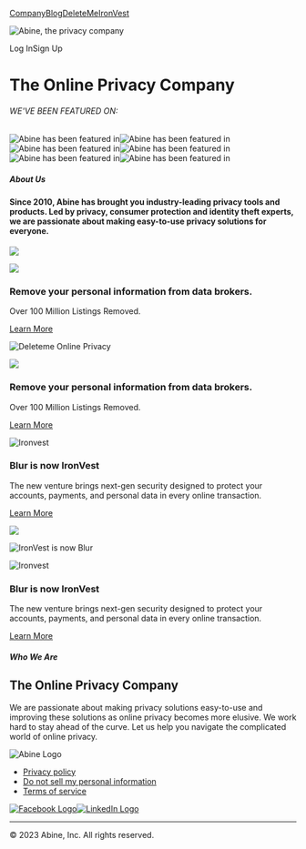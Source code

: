 [Company](https://abine.com/#company)[Blog](https://joindeleteme.com/blog/)[DeleteMe](https://joindeleteme.com/?utm_source=home&utm_medium=button&utm_campaign=abine.com)[IronVest](https://ironvest.com/)

![Abine, the privacy company](/_next/static/media/abine_logo_registered.f41e11db.svg)

Log InSign Up

The Online Privacy Company
==========================

###### WE'VE BEEN FEATURED ON:

![Abine has been featured in](/_next/image?url=%2F_next%2Fstatic%2Fmedia%2Fcnn.53d819ac.png&w=256&q=75)![Abine has been featured in](/_next/image?url=%2F_next%2Fstatic%2Fmedia%2Fforbes.96264572.png&w=384&q=75)![Abine has been featured in](/_next/image?url=%2F_next%2Fstatic%2Fmedia%2Ftc.4e026e95.png&w=256&q=75)![Abine has been featured in](/_next/image?url=%2F_next%2Fstatic%2Fmedia%2Fwsj.ce452e69.png&w=640&q=75)![Abine has been featured in](/_next/image?url=%2F_next%2Fstatic%2Fmedia%2Fnpr.78c3fb28.png&w=256&q=75)![Abine has been featured in](/_next/image?url=%2F_next%2Fstatic%2Fmedia%2Fcnet.27ad8584.png&w=128&q=75)

##### About Us

#### Since 2010, Abine has brought you industry-leading privacy tools and products. Led by privacy, consumer protection and identity theft experts, we are passionate about making easy-to-use privacy solutions for everyone.

![](/_next/image?url=%2F_next%2Fstatic%2Fmedia%2Fdm_image%402x.593ff4d8.png&w=1200&q=75)

![](/_next/static/media/DM_logo_white.3a212f44.svg)

### Remove your personal information from data brokers.

Over 100 Million Listings Removed.

[Learn More](https://joindeleteme.com/?utm_source=home&utm_medium=button&utm_campaign=abine.com)

![Deleteme Online Privacy](/_next/image?url=%2F_next%2Fstatic%2Fmedia%2Fdm_image.c14dfbdf.png&w=3840&q=75)

![](/_next/static/media/DM_logo_white.3a212f44.svg)

### Remove your personal information from data brokers.

Over 100 Million Listings Removed.

[Learn More](https://joindeleteme.com/?utm_source=home&utm_medium=button&utm_campaign=abine.com)

![Ironvest](/_next/image?url=%2F_next%2Fstatic%2Fmedia%2Fironvest_logo%402x.c0ff37d6.png&w=640&q=75)

### Blur is now IronVest

The new venture brings next-gen security designed to protect your accounts, payments, and personal data in every online transaction.

[Learn More](https://ironvest.com/)

![](/_next/image?url=%2F_next%2Fstatic%2Fmedia%2Fironvest_image%402x.087758d4.png&w=1920&q=75)

![IronVest is now Blur](/_next/image?url=%2F_next%2Fstatic%2Fmedia%2Fironvest_image.850c031c.png&w=3840&q=75)

![Ironvest](/_next/image?url=%2F_next%2Fstatic%2Fmedia%2Fironvest_logo%402x.c0ff37d6.png&w=640&q=75)

### Blur is now IronVest

The new venture brings next-gen security designed to protect your accounts, payments, and personal data in every online transaction.

[Learn More](https://ironvest.com/)

##### Who We Are

The Online Privacy Company
--------------------------

We are passionate about making privacy solutions easy-to-use and improving these solutions as online privacy becomes more elusive. We work hard to stay ahead of the curve. Let us help you navigate the complicated world of online privacy.

![Abine Logo](/_next/static/media/abine_logo_registered.f41e11db.svg)

* [Privacy policy](https://joindeleteme.com/legal/)
* [Do not sell my personal information](https://joindeleteme.com/legal/#Your-California-Privacy-Rights)
* [Terms of service](https://joindeleteme.com/legal/#terms)

[![Facebook Logo](/_next/image?url=%2F_next%2Fstatic%2Fmedia%2FfacebookLogo.4280ff6a.png&w=96&q=75)](https://www.facebook.com/joindeleteme/)[![LinkedIn Logo](/_next/image?url=%2F_next%2Fstatic%2Fmedia%2FlinkedinLogo.db45ead7.png&w=96&q=75)](https://www.linkedin.com/company/deleteme)

* * *

© 2023 Abine, Inc. All rights reserved.